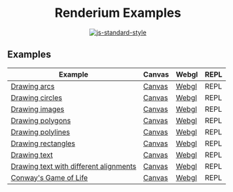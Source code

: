 <h1 align="center">Renderium Examples</h1>
<p align="center">
  <a href="https://github.com/feross/standard" target="_blank">
    <img src="https://img.shields.io/badge/code%20style-standard-brightgreen.svg?style=flat" alt="js-standard-style"/>
  </a>
</p>

## Examples

Example | Canvas | Webgl | REPL
------- | ------- | ------- | ------- 
[Drawing arcs](https://github.com/renderium/examples/blob/master/repl/arcs.js) | [Canvas](http://codepen.io/broadsw0rd/full/amyjmZ) | [Webgl](http://codepen.io/broadsw0rd/full/XMJeOd) | REPL
[Drawing circles](https://github.com/renderium/examples/blob/master/repl/circles.js) | [Canvas](http://codepen.io/broadsw0rd/full/xEXNkP) | [Webgl](http://codepen.io/broadsw0rd/full/LWEzqL) | REPL
[Drawing images](https://github.com/renderium/examples/blob/master/repl/images.js) | [Canvas](http://codepen.io/broadsw0rd/full/zKPOKd) | [Webgl](http://codepen.io/broadsw0rd/full/ZeYXPG) | REPL
[Drawing polygons](https://github.com/renderium/examples/blob/master/repl/polygons.js) | [Canvas](http://codepen.io/broadsw0rd/full/NRBJpB) | [Webgl](http://codepen.io/broadsw0rd/full/JWorzW) | REPL
[Drawing polylines](https://github.com/renderium/examples/blob/master/repl/polylines.js) | [Canvas](http://codepen.io/broadsw0rd/full/amjrKN) | [Webgl](http://codepen.io/broadsw0rd/full/ryaGbe) | REPL
[Drawing rectangles](https://github.com/renderium/examples/blob/master/repl/rects.js) | [Canvas](http://codepen.io/broadsw0rd/full/VKGZRq) | [Webgl](http://codepen.io/broadsw0rd/full/LWEzvj) | REPL
[Drawing text](https://github.com/renderium/examples/blob/master/repl/text.js) | [Canvas](http://codepen.io/broadsw0rd/full/ozPbRa) | [Webgl](http://codepen.io/broadsw0rd/full/PpwJgy) | REPL
[Drawing text with different alignments](https://github.com/renderium/examples/blob/master/repl/text-align.js) | [Canvas](http://codepen.io/broadsw0rd/full/LRkoqJ) | [Webgl](http://codepen.io/broadsw0rd/full/ygqMad) | REPL
[Conway's Game of Life](https://github.com/renderium/examples/blob/master/repl/life.js) | [Canvas](http://codepen.io/broadsw0rd/full/KgJrLy) | [Webgl](http://codepen.io/broadsw0rd/full/jBEGRg) | REPL

